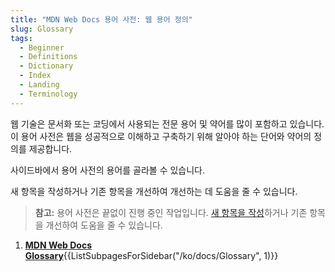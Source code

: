 ```yaml
---
title: "MDN Web Docs 용어 사전: 웹 용어 정의"
slug: Glossary
tags:
  - Beginner
  - Definitions
  - Dictionary
  - Index
  - Landing
  - Terminology
---
```


웹 기술은 문서화 또는 코딩에서 사용되는 전문 용어 및 약어를 많이 포함하고 있습니다. 이 용어 사전은 웹을 성공적으로 이해하고 구축하기 위해 알아야 하는 단어와 약어의 정의를 제공합니다.

사이드바에서 용어 사전의 용어를 골라볼 수 있습니다.

새 항목을 작성하거나 기존 항목을 개선하여 개선하는 데 도움을 줄 수 있습니다.

> **참고:** 용어 사전은 끝없이 진행 중인 작업입니다. [새 항목을 작성](/ko/docs/MDN/Contribute/Howto/Write_a_new_entry_in_the_Glossary)하거나 기존 항목을 개선하여 도움을 줄 수 있습니다.

<section id="Quick_links">
 <ol>
  <li><strong><a href="/ko/docs/Glossary">MDN Web Docs Glossary</a></strong>{{ListSubpagesForSidebar("/ko/docs/Glossary", 1)}}</li>
 </ol>
</section>
